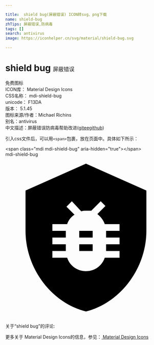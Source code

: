 ```yaml
---

title:  shield bug(屏蔽错误) ICON转svg、png下载
name: shield-bug
zhTips: 屏蔽错误,防病毒
tags: []
search: antivirus
image: https://iconhelper.cn/svg/material/shield-bug.svg

---
```


# shield bug  <small style="font-size: 60%;font-weight: 100">屏蔽错误</small>


<div class="detail-page">
<p>
<span><span class="badge-success badge">免费图标</span> </span>
<br/>
<span>
ICON库：
<span class="badge-secondary badge">Material Design Icons</span> 
</span>
<br/>
<span>
CSS名称：
<span class="badge-secondary badge">mdi-shield-bug</span> 
</span>
<br/>
<span>
unicode：
<span class="badge-secondary badge">F13DA</span> 
<copy-btn content='F13DA' btn-title=""></copy-btn>
<copy-btn :content='String.fromCodePoint(parseInt("F13DA", 16))' btn-title="复制U"></copy-btn>
</span>
<br/>
<span>
版本：
<span class="badge-secondary badge">5.1.45</span> 
</span>
<br/>
<span>图标来源/作者：<span class="badge-light badge">Michael Richins</span></span> 
<br/>
<span>别名：<span class="badge-light badge">antivirus</span></span><br/><span class="zh-detail">中文描述：<span class="badge-primary badge">屏蔽错误</span><span class="badge-primary badge">防病毒</span><span class="help-link"><span>帮助改进</span>(<a href="https://gitee.com/liuwave/icon-helper/edit/master/json/material/shield-bug.json" target="_blank" rel="noopener noreferrer">gitee</a><a href="https://github.com/liuwave/icon-helper/edit/master/json/material/shield-bug.json" target="_blank" rel="noopener noreferrer">github</a></span>)</span><br/>
</p>
</div>
<div class="alert alert-dark">
  <i class="mdi mdi-shield-bug mdi-48px"></i>
  <i class="mdi mdi-shield-bug mdi-36px"></i>
  <i class="mdi mdi-shield-bug mdi-24px"></i>
  <i class="mdi mdi-shield-bug mdi-18px"></i>
</div>
<div>
  <p>引入css文件后，可以用<code>&lt;span&gt;</code>包裹，放在页面中。具体如下所示：    
  </p>
  <div class="alert alert-primary" style="font-size: 14px">
    &lt;span class="mdi mdi-shield-bug" aria-hidden="true"&gt;&lt;/span&gt;
    <copy-btn content='<span class="mdi mdi-shield-bug" aria-hidden="true"></span>'></copy-btn>
  </div>
  <div class="alert alert-secondary">
    <i class="mdi mdi-shield-bug"
    style="font-size: 24px"
    aria-hidden="true"></i> mdi-shield-bug
    <copy-btn content="mdi-shield-bug" btn-title="复制图标名称"></copy-btn>
  </div>
</div>
<div id="svg" class="svg-wrap">
<svg xmlns="http://www.w3.org/2000/svg" viewBox="0 0 24 24"><path d="M11 13H13V14H11V13M21 5V11C21 16.5 17.2 21.7 12 23C6.8 21.7 3 16.5 3 11V5L12 1L21 5M17 10H14.8C14.6 9.4 14.2 8.9 13.7 8.5L14.9 7.3L14.2 6.6L12.8 8H12C11.8 8 11.5 8 11.3 8.1L9.9 6.6L9.1 7.4L10.3 8.6C9.8 8.9 9.4 9.4 9.2 10H7V11H9V12H7V13H9V14H7V15H9.2C9.6 16.2 10.7 17 12 17S14.4 16.2 14.8 15H17V14H15V13H17V12H15V11H17V10M11 12H13V11H11V12Z" /></svg>
</div>
<detail full-name='mdi-shield-bug'></detail>
<div>
<p>关于“shield bug”的评论:</p>
</div>
<Vssue title="关于“shield bug”的评论" ></Vssue>    
<div><p>更多关于 Material Design Icons的信息，参见：<a target="_blank" href="https://iconhelper.cn/material.html"> Material Design Icons</a>
</p></div>

